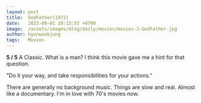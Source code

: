 ```yaml
---
layout: post
title:  GodFather(1972)
date:   2023-09-01 20:15:55 +0700
image:  /assets/images/blog/daily/movies/movies-2-GodFather.jpg
author: hyunwookjung
tags:   Movies
---
```

**5 / 5**
A Classic. What is a man? I think this movie gave me a hint for that question.

"Do it your way, and take responsibilities for your actions."

There are generally no background music. Things are slow and real. Almost like a documentary. I'm in love with 70's movies now.
